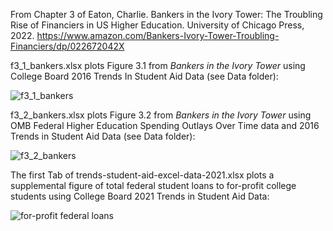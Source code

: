 From Chapter 3 of Eaton, Charlie. Bankers in the Ivory Tower: The Troubling Rise of Financiers in US Higher Education. University of Chicago Press, 2022. https://www.amazon.com/Bankers-Ivory-Tower-Troubling-Financiers/dp/022672042X

f3_1_bankers.xlsx plots Figure 3.1 from *Bankers in the Ivory Tower* using College Board 2016 Trends In Student Aid Data (see Data folder):

![f3_1_bankers](https://user-images.githubusercontent.com/6294571/168411157-8bb194db-c36c-4276-863a-2c64dccee618.png)

f3_2_bankers.xlsx plots Figure 3.2 from *Bankers in the Ivory Tower* using OMB Federal Higher Education Spending Outlays Over Time data and 2016 Trends in Student Aid Data (see Data folder):

![f3_2_bankers](https://user-images.githubusercontent.com/6294571/168411233-8a185ade-7561-4ac3-9057-843fb4b32aad.png)

The first Tab of trends-student-aid-excel-data-2021.xlsx plots a supplemental figure of total federal student loans to for-profit college students using College Board 2021 Trends in Student Aid Data: 

![for-profit federal loans](https://user-images.githubusercontent.com/6294571/168509425-3b7f6f7d-7cee-4836-8df5-4e38de01e649.png)

